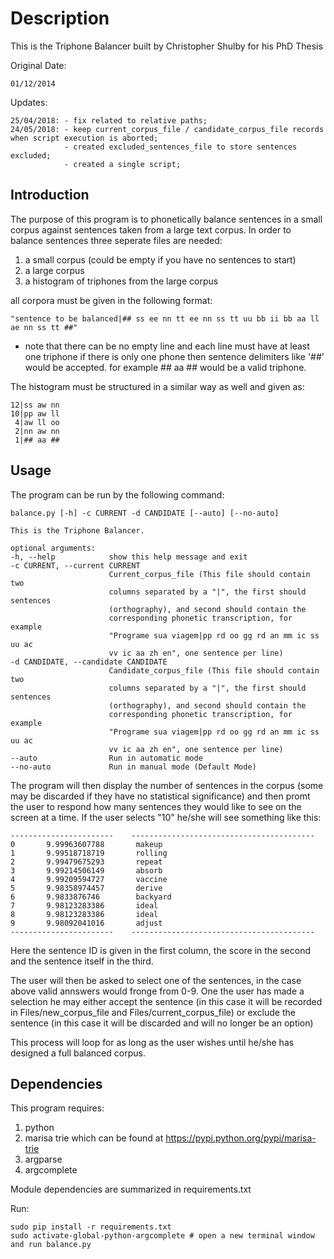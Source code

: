 Description
===========
This is the Triphone Balancer built by Christopher Shulby for his PhD Thesis

Original Date:

    01/12/2014

Updates:

    25/04/2018: - fix related to relative paths;
    24/05/2018: - keep current_corpus_file / candidate_corpus_file records when script execution is aborted;
                - created excluded_sentences_file to store sentences excluded;
                - created a single script;


Introduction
------------

The purpose of this program is to phonetically balance sentences in a small corpus against sentences taken from a large text corpus.
In order to balance sentences three seperate files are needed:
1. a small corpus (could be empty if you have no sentences to start)
2. a large corpus
3. a histogram of triphones from the large corpus

all corpora must be given in the following format:

    "sentence to be balanced|## ss ee nn tt ee nn ss tt uu bb ii bb aa ll ae nn ss tt ##"

* note that there can be no empty line and each line must have at least one triphone
if there is only one phone then sentence delimiters like '##' would be accepted.
for example ## aa ## would be a valid triphone.

The histogram must be structured in a similar way as well and given as:

    12|ss aw nn
    10|pp aw ll
     4|aw ll oo
     2|nn aw nn
     1|## aa ##

Usage
-----
The program can be run by the following command:

    balance.py [-h] -c CURRENT -d CANDIDATE [--auto] [--no-auto]

    This is the Triphone Balancer.

    optional arguments:
    -h, --help            show this help message and exit
    -c CURRENT, --current CURRENT
                          Current_corpus_file (This file should contain two
                          columns separated by a "|", the first should sentences
                          (orthography), and second should contain the
                          corresponding phonetic transcription, for example
                          "Programe sua viagem|pp rd oo gg rd an mm ic ss uu ac
                          vv ic aa zh en", one sentence per line)
    -d CANDIDATE, --candidate CANDIDATE
                          Candidate_corpus_file (This file should contain two
                          columns separated by a "|", the first should sentences
                          (orthography), and second should contain the
                          corresponding phonetic transcription, for example
                          "Programe sua viagem|pp rd oo gg rd an mm ic ss uu ac
                          vv ic aa zh en", one sentence per line)
    --auto                Run in automatic mode
    --no-auto             Run in manual mode (Default Mode)


The program will then display the number of sentences in the corpus (some may be discarded if they have no statistical significance)
and then promt the user to respond how many sentences they would like to see on the screen at a time.
If the user selects "10" he/she will see something like this:

    -----------------------    -----------------------------------------
    0       9.99963607788       makeup
    1       9.99518718719       rolling
    2       9.99479675293       repeat
    3       9.99214506149       absorb
    4       9.99209594727       vaccine
    5       9.98358974457       derive
    6       9.9833876746        backyard
    7       9.98123283386       ideal
    8       9.98123283386       ideal
    9       9.98092041016       adjust
    -----------------------    -----------------------------------------

Here the sentence ID is given in the first column, the score in the second and the sentence itself in the third.

The user will then be asked to select one of the sentences, in the case above valid annswers would fronge from 0-9.
One the user has made a selection he may either accept the sentence 
(in this case it will be recorded in Files/new_corpus_file and Files/current_corpus_file)
or exclude the sentence (in this case it will be discarded and will no longer be an option)

This process will loop for as long as the user wishes until he/she has designed a full balanced corpus.

Dependencies
-----------
This program requires:

1. python
2. marisa trie which can be found at https://pypi.python.org/pypi/marisa-trie
3. argparse
4. argcomplete

Module dependencies are summarized in requirements.txt

Run:

    sudo pip install -r requirements.txt
    sudo activate-global-python-argcomplete # open a new terminal window and run balance.py
